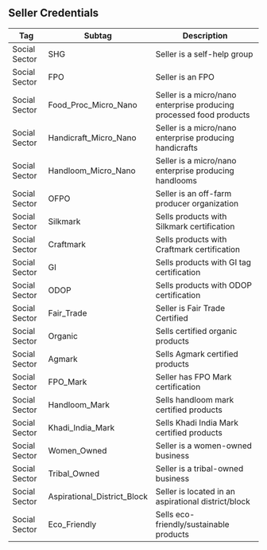 ## Seller Credentials

| Tag            | Subtag                     | Description                                        |
|---------------|--------------------------|------------------------------------------------|
| Social Sector | SHG                      | Seller is a self-help group                      |
| Social Sector | FPO                      | Seller is an FPO                                |
| Social Sector | Food_Proc_Micro_Nano     | Seller is a micro/nano enterprise producing processed food products |
| Social Sector | Handicraft_Micro_Nano    | Seller is a micro/nano enterprise producing handicrafts |
| Social Sector | Handloom_Micro_Nano      | Seller is a micro/nano enterprise producing handlooms |
| Social Sector | OFPO                     | Seller is an off-farm producer organization     |
| Social Sector | Silkmark                 | Sells products with Silkmark certification      |
| Social Sector | Craftmark                | Sells products with Craftmark certification     |
| Social Sector | GI                        | Sells products with GI tag certification        |
| Social Sector | ODOP                      | Sells products with ODOP certification         |
| Social Sector | Fair_Trade                | Seller is Fair Trade Certified                 |
| Social Sector | Organic                   | Sells certified organic products               |
| Social Sector | Agmark                    | Sells Agmark certified products                |
| Social Sector | FPO_Mark                  | Seller has FPO Mark certification             |
| Social Sector | Handloom_Mark             | Sells handloom mark certified products        |
| Social Sector | Khadi_India_Mark          | Sells Khadi India Mark certified products     |
| Social Sector | Women_Owned               | Seller is a women-owned business             |
| Social Sector | Tribal_Owned              | Seller is a tribal-owned business            |
| Social Sector | Aspirational_District_Block | Seller is located in an aspirational district/block |
| Social Sector | Eco_Friendly              | Sells eco-friendly/sustainable products      |